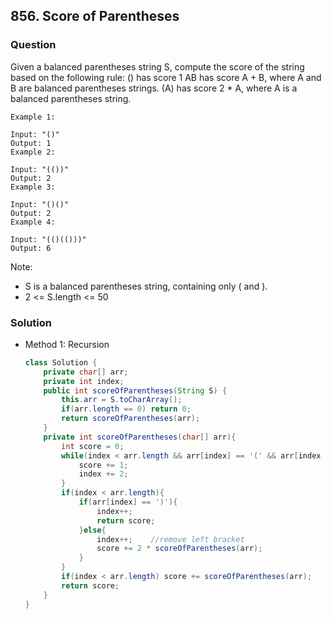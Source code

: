 ## 856. Score of Parentheses

### Question
Given a balanced parentheses string S, compute the score of the string based on the following rule:
() has score 1
AB has score A + B, where A and B are balanced parentheses strings.
(A) has score 2 * A, where A is a balanced parentheses string.

```
Example 1:

Input: "()"
Output: 1
Example 2:

Input: "(())"
Output: 2
Example 3:

Input: "()()"
Output: 2
Example 4:

Input: "(()(()))"
Output: 6
```

Note:
* S is a balanced parentheses string, containing only ( and ).
* 2 <= S.length <= 50

### Solution
* Method 1: Recursion
  ```Java
  class Solution {
      private char[] arr;
      private int index;
      public int scoreOfParentheses(String S) {
          this.arr = S.toCharArray();
          if(arr.length == 0) return 0;
          return scoreOfParentheses(arr);
      }
      private int scoreOfParentheses(char[] arr){
          int score = 0;
          while(index < arr.length && arr[index] == '(' && arr[index + 1] == ')'){
              score += 1;
              index += 2;
          }
          if(index < arr.length){
              if(arr[index] == ')'){
                  index++;
                  return score;
              }else{
                  index++;    //remove left bracket
                  score += 2 * scoreOfParentheses(arr);
              }
          }
          if(index < arr.length) score += scoreOfParentheses(arr);
          return score;
      }
  }
  ```
